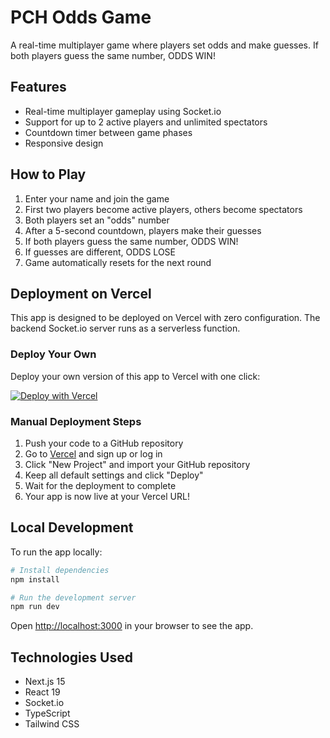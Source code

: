 # PCH Odds Game

A real-time multiplayer game where players set odds and make guesses. If both players guess the same number, ODDS WIN!

## Features

- Real-time multiplayer gameplay using Socket.io
- Support for up to 2 active players and unlimited spectators
- Countdown timer between game phases
- Responsive design

## How to Play

1. Enter your name and join the game
2. First two players become active players, others become spectators
3. Both players set an "odds" number
4. After a 5-second countdown, players make their guesses
5. If both players guess the same number, ODDS WIN!
6. If guesses are different, ODDS LOSE
7. Game automatically resets for the next round

## Deployment on Vercel

This app is designed to be deployed on Vercel with zero configuration. The backend Socket.io server runs as a serverless function.

### Deploy Your Own

Deploy your own version of this app to Vercel with one click:

[![Deploy with Vercel](https://vercel.com/button)](https://vercel.com/new/clone?repository-url=https%3A%2F%2Fgithub.com%2FSafwaan21%2Fpch-odds-app)

### Manual Deployment Steps

1. Push your code to a GitHub repository
2. Go to [Vercel](https://vercel.com) and sign up or log in
3. Click "New Project" and import your GitHub repository
4. Keep all default settings and click "Deploy"
5. Wait for the deployment to complete
6. Your app is now live at your Vercel URL!

## Local Development

To run the app locally:

```bash
# Install dependencies
npm install

# Run the development server
npm run dev
```

Open [http://localhost:3000](http://localhost:3000) in your browser to see the app.

## Technologies Used

- Next.js 15
- React 19
- Socket.io
- TypeScript
- Tailwind CSS
